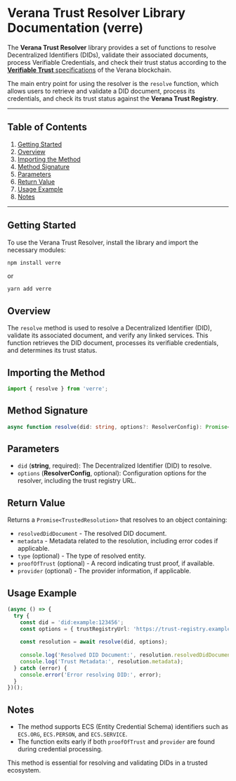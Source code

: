 # Verana Trust Resolver Library Documentation (verre)

The **Verana Trust Resolver** library provides a set of functions to resolve Decentralized Identifiers (DIDs), validate their associated documents, process Verifiable Credentials, and check their trust status according to the [**Verifiable Trust** specifications](https://verana-labs.github.io/verifiable-trust-spec/#vt-json-schema-cred-verifiable-trust-json-schema-credential) of the Verana blockchain.

The main entry point for using the resolver is the `resolve` function, which allows users to retrieve and validate a DID document, process its credentials, and check its trust status against the **Verana Trust Registry**.

---

## **Table of Contents**
1. [Getting Started](#getting-started)
1. [Overview](#overview)
1. [Importing the Method](#importing-the-method)
1. [Method Signature](#method-signature)
1. [Parameters](#parameters)
1. [Return Value](#return-value)
1. [Usage Example](#usage-example)
1. [Notes](#notes)

---

## **Getting Started**

To use the Verana Trust Resolver, install the library and import the necessary modules:

```bash
npm install verre
```
or
```bash
yarn add verre
```

## Overview
The `resolve` method is used to resolve a Decentralized Identifier (DID), validate its associated document, and verify any linked services. This function retrieves the DID document, processes its verifiable credentials, and determines its trust status.

## Importing the Method
```typescript
import { resolve } from 'verre';
```

## Method Signature
```typescript
async function resolve(did: string, options?: ResolverConfig): Promise<TrustedResolution>
```

## Parameters
- `did` (**string**, required): The Decentralized Identifier (DID) to resolve.
- `options` (**ResolverConfig**, optional): Configuration options for the resolver, including the trust registry URL.

## Return Value
Returns a `Promise<TrustedResolution>` that resolves to an object containing:
- `resolvedDidDocument` - The resolved DID document.
- `metadata` - Metadata related to the resolution, including error codes if applicable.
- `type` (optional) - The type of resolved entity.
- `proofOfTrust` (optional) - A record indicating trust proof, if available.
- `provider` (optional) - The provider information, if applicable.

## Usage Example
```typescript
(async () => {
  try {
    const did = 'did:example:123456';
    const options = { trustRegistryUrl: 'https://trust-registry.example.com' };
    
    const resolution = await resolve(did, options);
    
    console.log('Resolved DID Document:', resolution.resolvedDidDocument);
    console.log('Trust Metadata:', resolution.metadata);
  } catch (error) {
    console.error('Error resolving DID:', error);
  }
})();
```

## Notes
- The method supports ECS (Entity Credential Schema) identifiers such as `ECS.ORG`, `ECS.PERSON`, and `ECS.SERVICE`.
- The function exits early if both `proofOfTrust` and `provider` are found during credential processing.

This method is essential for resolving and validating DIDs in a trusted ecosystem.


